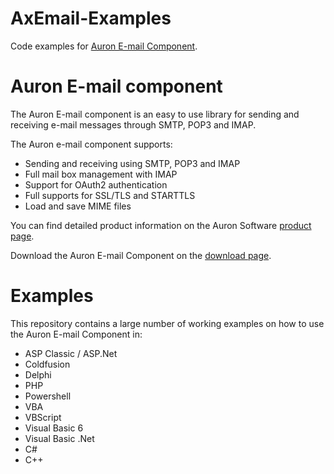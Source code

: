 # AxEmail-Examples
Code examples for [Auron E-mail Component](https://www.auronsoftware.com/products/email-component/).

# Auron E-mail component
The Auron E-mail component is an easy to use library for sending and receiving e-mail messages through SMTP, POP3 and IMAP.

The Auron e-mail component supports:
 * Sending and receiving using SMTP, POP3 and IMAP
 * Full mail box management with IMAP
 * Support for OAuth2 authentication
 * Full supports for SSL/TLS and STARTTLS
 * Load and save MIME files

You can find detailed product information on the Auron Software [product page](https://www.auronsoftware.com/products/email-component/).

Download the Auron E-mail Component on the [download page](https://www.auronsoftware.com/download).

# Examples
This repository contains a large number of working examples on how to use the Auron E-mail Component in:
 * ASP Classic / ASP.Net
 * Coldfusion
 * Delphi
 * PHP
 * Powershell
 * VBA
 * VBScript
 * Visual Basic 6
 * Visual Basic .Net
 * C#
 * C++
